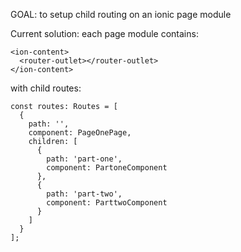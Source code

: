 
GOAL: to setup child routing on an ionic page module

Current solution: each page module contains: 

```
<ion-content>
  <router-outlet></router-outlet>
</ion-content>
```

with child routes: 
```
const routes: Routes = [
  {
    path: '',
    component: PageOnePage,
    children: [
      {
        path: 'part-one',
        component: PartoneComponent
      },
      {
        path: 'part-two',
        component: ParttwoComponent
      }
    ]
  }
];
```
